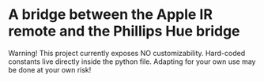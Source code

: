 # A bridge between the Apple IR remote and the Phillips Hue bridge

Warning! This project currently exposes NO customizability. Hard-coded
constants live directly inside the python file. Adapting for your own use may
be done at your own risk!
